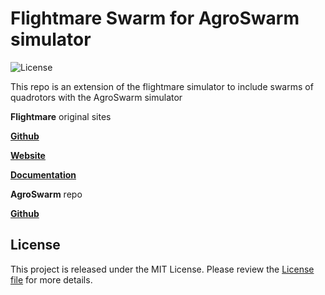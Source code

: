 # Flightmare Swarm for AgroSwarm simulator

![License](https://img.shields.io/badge/License-MIT-blue.svg)

This repo is an extension of the flightmare simulator to include swarms of quadrotors with the
AgroSwarm simulator

**Flightmare** original sites

**[Github](https://github.com/uzh-rpg/flightmare)**

**[Website](https://uzh-rpg.github.io/flightmare/)**

**[Documentation](https://flightmare.readthedocs.io/)** 

**AgroSwarm** repo

**[Github](https://github.com/CSCarbone07/roma_quad_ai)**

## License
This project is released under the MIT License. Please review the [License file](LICENSE) for more details.
